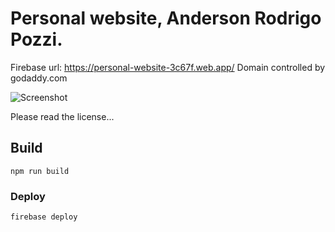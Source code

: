 # Personal website, Anderson Rodrigo Pozzi.

Firebase url: https://personal-website-3c67f.web.app/
Domain controlled by godaddy.com

![Screenshot](https://i.ibb.co/n39Z9s6/site.png)

Please read the license...

## Build
```
npm run build
```

### Deploy 
```
firebase deploy
```
 
